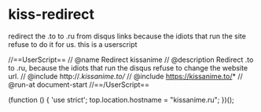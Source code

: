# kiss-redirect
redirect the .to to .ru from disqus links because the idiots that run the site refuse to do it for us. this is a userscript 


//==UserScript==
// @name Redirect kissanime
// @description Redirect .to to .ru, because the idiots that run the disqus refuse to change the website url.
// @include http://*.kissanime.to/*
// @include https://kissanime.to/*
// @run-at document-start
//==/UserScript==


(function () {
	'use strict';
	top.location.hostname = "kissanime.ru";
})();
